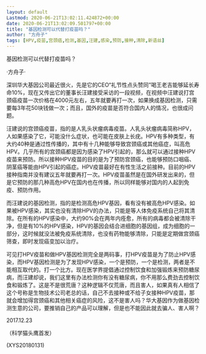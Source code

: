 ```yaml
---
layout: default
Lastmod: 2020-06-21T13:02:11.424872+00:00
date: 2020-06-21T13:02:09.501797+00:00
title: "基因检测可以代替打疫苗吗？"
author: "方舟子"
tags: [HPV,疫苗,宫颈癌,检测,基因,汪建,感染,预防,接种,清除,新语丝]
---
```


基因检测可以代替打疫苗吗？

·方舟子·

深圳华大基因公司最近很火，先是它的CEO“礼节性点头赞同”喝王老吉能够延长寿命10%，现在又传出它的董事长汪建接受采访的一段视频，在视频中汪建说打宫颈癌疫苗一次价格在4000元左右，五年就要再打一次，如果换成基因检测，只需要每3年花50块钱做一次；而且，国外的疫苗是否符合国内人的情况，也很成问题。

汪建说的宫颈癌疫苗，指的是人乳头状瘤病毒疫苗。人乳头状瘤病毒简称HPV，人如果感染了它，可能没什么症状，也可能在皮肤上长疣。HPV有多种类型，有大约40种是通过性传播的，其中有十几种能够导致宫颈癌或其他癌症，叫高危HPV。几乎所有的宫颈癌都是因为感染了HPV引起的，那么就可以通过接种HPV疫苗来预防。所以接种HPV疫苗的目的是为了预防宫颈癌，也能够预防口咽癌、阴茎癌等能由HPV引起的癌症。HPV疫苗最好在有性生活之前接种。目前的HPV接种指南并没有建议五年就要再打一次。HPV疫苗虽然是在国外研发出来的，但是它预防的那几种高危HPV在国内也在传播，所以同样能够对国内的人起到免疫、预防作用。

而汪建说的基因检测，指的是检测高危HPV基因，看有没有被高危HPV感染。如果被HPV感染，其实也没有清除HPV的办法，只能是等人体免疫系统自己将其清除。在所有的HPV感染中，大约90%会在两年内痊愈，所有的病毒都会被清除干净，但是有10%的HPV感染，HPV的基因会结合进细胞的基因组，成为细胞的一部分，这时候就没法被免疫系统清除，也没有药物能够清除，只能是定期做宫颈癌筛查，即时发现癌变加以治疗。

可见打HPV疫苗和做HPV基因检测完全是两码事，打HPV疫苗是为了防止HPV感染，而HPV基因检测是为了发现HPV感染，一个是预防，一个是检测，两者是不能相互取代的。打一个比方。现在医学界提倡通过控制饮食和加强锻炼来预防糖尿病，而汪建却说，我们这里有办法检测你有没有糖尿病，你不用那么费劲去控制饮食和锻炼了。这是不是很荒唐？这种逻辑不仅荒唐，而且害人，如果真有人相信了这个号称是生物技术公司老总的话，自己不去接种或不给子女接种HPV疫苗，那就会增加得宫颈癌和其他相关癌症的风险，这不是害人吗？华大基因作为做基因检测生意的公司，要推销自己的产品可以理解，但是也不能因此就去骗人、害人啊？

2017.12.23

（科学猫头鹰首发）

(XYS20180131)

